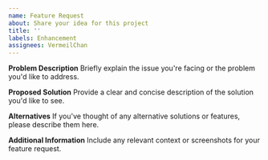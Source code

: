```yaml
---
name: Feature Request
about: Share your idea for this project
title: ''
labels: Enhancement
assignees: VermeilChan
---
```


**Problem Description**
Briefly explain the issue you're facing or the problem you'd like to address.

**Proposed Solution**
Provide a clear and concise description of the solution you'd like to see.

**Alternatives**
If you've thought of any alternative solutions or features, please describe them here.

**Additional Information**
Include any relevant context or screenshots for your feature request.

